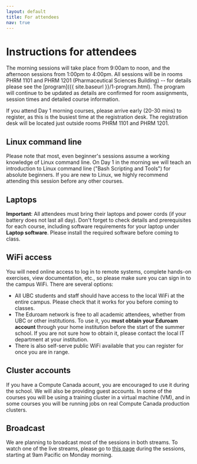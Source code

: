 ```yaml
---
layout: default
title: For attendees
nav: true
---
```


# Instructions for attendees

The morning sessions will take place from 9:00am to noon, and the afternoon sessions from 1:00pm to
4:00pm. All sessions will be in rooms PHRM 1101 and PHRM 1201 (Pharmaceutical Sciences Building)
-- for details please see the [program]({{ site.baseurl }}/1-program.html). The program will continue to
be updated as details are confirmed for room assignments, session times and detailed course information.

If you attend Day 1 morning courses, please arrive early (20-30 mins) to register, as this is the busiest
time at the registration desk. The registration desk will be located just outside rooms PHRM 1101 and
PHRM 1201.

## Linux command line

Please note that most, even beginner's sessions assume a working knowledge of Linux command line. On Day
1 in the morning we will teach an introduction to Linux command line ("Bash Scripting and Tools") for
absolute beginners. If you are new to Linux, we highly recommend attending this session before any other
courses.

## Laptops

**Important**: All attendees must bring their laptops and power cords (if your battery does not last all
day). Don't forget to check details and prerequisites for each course, including software requirements
for your laptop under **Laptop software**. Please install the required software before coming to class.

## WiFi access

You will need online access to log in to remote systems, complete hands-on exercises, view documentation,
etc., so please make sure you can sign in to the campus WiFi. There are several options:

- All UBC students and staff should have access to the local WiFi at the entire campus. Please check that
  it works for you before coming to classes.
- The Eduroam network is free to all academic attendees, whether from UBC or other institutions. To use
  it, you **must obtain your Eduroam account** through your home institution before the start of the
  summer school. If you are not sure how to obtain it, please contact the local IT department at your
  institution.
- There is also self-serve public WiFi available that you can register for once you are in range.

## Cluster accounts

If you have a Compute Canada acount, you are encouraged to use it during the school. We will also be
providing guest accounts. In some of the courses you will be using a training cluster in a virtual
machine (VM), and in some courses you will be running jobs on real Compute Canada production clusters.

## Broadcast

We are planning to broadcast most of the sessions in both streams. To watch one of the live streams,
please go to <a href="https://mediasite.audiovisual.ubc.ca/Mediasite/Channel/ubc-arc-2019"
target="_blank">this page</a> during the sessions, starting at 9am Pacific on Monday morning.


<!--  -->
<!-- This will take viewers to the landing page where they may view either of the 2 livestreams. -->
